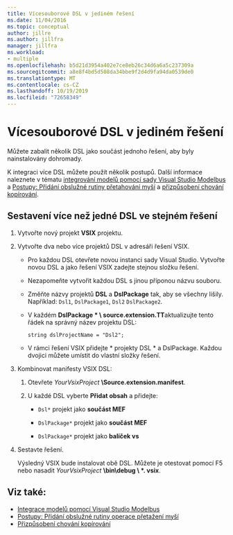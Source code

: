 ```yaml
---
title: Vícesouborové DSL v jediném řešení
ms.date: 11/04/2016
ms.topic: conceptual
author: jillre
ms.author: jillfra
manager: jillfra
ms.workload:
- multiple
ms.openlocfilehash: b5d21d3954a402e7ce8eb26c34d6a6a5c237309a
ms.sourcegitcommit: a8e8f4bd5d508da34bbe9f2d4d9fa94da0539de0
ms.translationtype: MT
ms.contentlocale: cs-CZ
ms.lasthandoff: 10/19/2019
ms.locfileid: "72658349"
---
```

# <a name="multiple-dsls-in-one-solution"></a>Vícesouborové DSL v jediném řešení

Můžete zabalit několik DSL jako součást jednoho řešení, aby byly nainstalovány dohromady.

K integraci více DSL můžete použít několik postupů. Další informace naleznete v tématu [integrování modelů pomocí sady Visual Studio Modelbus](../modeling/integrating-models-by-using-visual-studio-modelbus.md) a [Postupy: Přidání obslužné rutiny přetahování myší](../modeling/how-to-add-a-drag-and-drop-handler.md) a [přizpůsobení chování kopírování](../modeling/customizing-copy-behavior.md).

## <a name="build-more-than-one-dsl-in-the-same-solution"></a>Sestavení více než jedné DSL ve stejném řešení

1. Vytvořte nový projekt **VSIX** projektu.

2. Vytvořte dva nebo více projektů DSL v adresáři řešení VSIX.

   - Pro každou DSL otevřete novou instanci sady Visual Studio. Vytvořte novou DSL a jako řešení VSIX zadejte stejnou složku řešení.

   - Nezapomeňte vytvořit každou DSL s jinou příponou názvu souboru.

   - Změňte názvy projektů **DSL** a **DslPackage** tak, aby se všechny lišily. Například: `Dsl1`, `DslPackage1`, `Dsl2` `DslPackage2`.

   - V každém **DslPackage \* \ source.extension.TT**aktualizujte tento řádek na správný název projektu DSL:

      `string dslProjectName = "Dsl2";`

   - V rámci řešení VSIX přidejte \* projekty DSL * a DslPackage. Každou dvojici můžete umístit do vlastní složky řešení.

2. Kombinovat manifesty VSIX DSL:

   1. Otevřete _YourVsixProject_ **\Source.extension.manifest**.

   2. U každé DSL vyberte **Přidat obsah** a přidejte:

       - `Dsl*` projekt jako **součást MEF**

       - `DslPackage*` projekt jako **součást MEF**

       - `DslPackage*` projekt jako **balíček vs**

3. Sestavte řešení.

   Výsledný VSIX bude instalovat obě DSL. Můžete je otestovat pomocí F5 nebo nasadit _YourVsixProject_ **\bin\debug \\ \*. vsix**.

## <a name="see-also"></a>Viz také:

- [Integrace modelů pomocí Visual Studio Modelbus](../modeling/integrating-models-by-using-visual-studio-modelbus.md)
- [Postupy: Přidání obslužné rutiny operace přetažení myší](../modeling/how-to-add-a-drag-and-drop-handler.md)
- [Přizpůsobení chování kopírování](../modeling/customizing-copy-behavior.md)